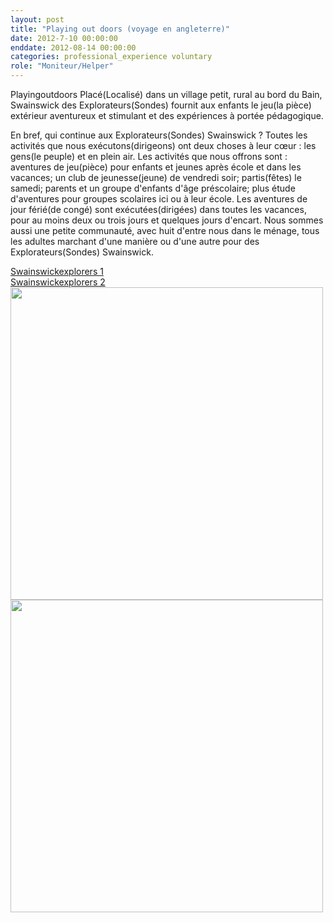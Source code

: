 ```yaml
---
layout: post
title: "Playing out doors (voyage en angleterre)"
date: 2012-7-10 00:00:00
enddate: 2012-08-14 00:00:00
categories: professional_experience voluntary
role: "Moniteur/Helper"
---
```


Playingoutdoors
Placé(Localisé) dans un village petit, rural au bord du Bain, Swainswick des Explorateurs(Sondes) fournit aux enfants le jeu(la pièce) extérieur aventureux et stimulant et des expériences à portée pédagogique.

En bref, qui continue aux Explorateurs(Sondes) Swainswick ?
Toutes les activités que nous exécutons(dirigeons) ont deux choses à leur cœur : les gens(le peuple) et en plein air. Les activités que nous offrons sont : aventures de jeu(pièce) pour enfants et jeunes après école et dans les vacances; un club de jeunesse(jeune) de vendredi soir; partis(fêtes) le samedi; parents et un groupe d'enfants d'âge préscolaire; plus étude d'aventures pour groupes scolaires ici ou à leur école. Les aventures de jour férié(de congé) sont exécutées(dirigées) dans toutes les vacances, pour au moins deux ou trois jours et quelques jours d'encart. Nous sommes aussi une petite communauté, avec huit d'entre nous dans le ménage, tous les adultes marchant d'une manière ou d'une autre pour des Explorateurs(Sondes) Swainswick.

<div class="row">
    <div class="s12 center-align">
        <a class="btn" 
           target="_banck"
           href="http://swainswickexplorers.blogspot.co.uk/2012/08/explorer-day-younger-group-friday-3rd.html#%21/2012/08/explorer-day-7-10-yr-olds-wednesday-1st.html" >
           Swainswickexplorers 1
        </a>
    </div>
    <div class="s12 center-align">
        <a class="btn" 
           target="_banck"
           href="http://swainswickexplorers.blogspot.co.uk/2012/08/explorer-day-7-10-yr-olds-wednesday-1st.html" >
           Swainswickexplorers 2
        </a>
    </div>
    <div class="s12 center-align">
        <img src="{{ site.baseurl }}/img/pages/professional_experience/playingoutdoors-1.jpg" width="500px">
        <img src="{{ site.baseurl }}/img/pages/professional_experience/playingoutdoors-2.jpg" width="500px">
    </div>
</div>